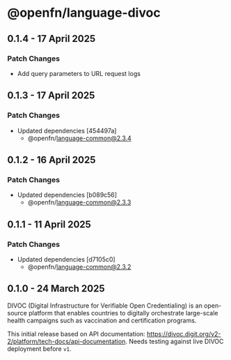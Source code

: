 # @openfn/language-divoc

## 0.1.4 - 17 April 2025

### Patch Changes

* Add query parameters to URL request logs

## 0.1.3 - 17 April 2025

### Patch Changes

* Updated dependencies \[454497a]
  * @openfn/language-common@2.3.4

## 0.1.2 - 16 April 2025

### Patch Changes

* Updated dependencies \[b089c56]
  * @openfn/language-common@2.3.3

## 0.1.1 - 11 April 2025

### Patch Changes

* Updated dependencies \[d7105c0]
  * @openfn/language-common@2.3.2

## 0.1.0 - 24 March 2025

DIVOC (Digital Infrastructure for Verifiable Open Credentialing) is an
open-source platform that enables countries to digitally orchestrate large-scale
health campaigns such as vaccination and certification programs.

This initial release based on API documentation:
https://divoc.digit.org/v2-2/platform/tech-docs/api-documentation. Needs testing
against live DIVOC deployment before `v1`.
